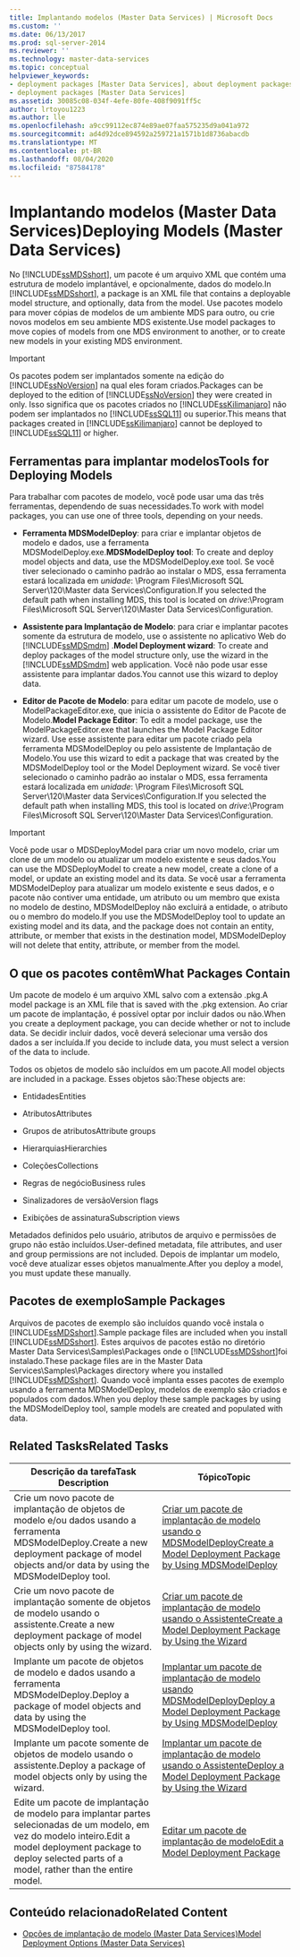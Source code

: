 ```yaml
---
title: Implantando modelos (Master Data Services) | Microsoft Docs
ms.custom: ''
ms.date: 06/13/2017
ms.prod: sql-server-2014
ms.reviewer: ''
ms.technology: master-data-services
ms.topic: conceptual
helpviewer_keywords:
- deployment packages [Master Data Services], about deployment packages
- deployment packages [Master Data Services]
ms.assetid: 30085c08-034f-4efe-80fe-408f9091ff5c
author: lrtoyou1223
ms.author: lle
ms.openlocfilehash: a9cc99112ec874e89ae07faa575235d9a041a972
ms.sourcegitcommit: ad4d92dce894592a259721a1571b1d8736abacdb
ms.translationtype: MT
ms.contentlocale: pt-BR
ms.lasthandoff: 08/04/2020
ms.locfileid: "87584178"
---
```

# <a name="deploying-models-master-data-services"></a><span data-ttu-id="619d8-102">Implantando modelos (Master Data Services)</span><span class="sxs-lookup"><span data-stu-id="619d8-102">Deploying Models (Master Data Services)</span></span>
  <span data-ttu-id="619d8-103">No [!INCLUDE[ssMDSshort](../includes/ssmdsshort-md.md)], um pacote é um arquivo XML que contém uma estrutura de modelo implantável, e opcionalmente, dados do modelo.</span><span class="sxs-lookup"><span data-stu-id="619d8-103">In [!INCLUDE[ssMDSshort](../includes/ssmdsshort-md.md)], a package is an XML file that contains a deployable model structure, and optionally, data from the model.</span></span> <span data-ttu-id="619d8-104">Use pacotes modelo para mover cópias de modelos de um ambiente MDS para outro, ou crie novos modelos em seu ambiente MDS existente.</span><span class="sxs-lookup"><span data-stu-id="619d8-104">Use model packages to move copies of models from one MDS environment to another, or to create new models in your existing MDS environment.</span></span>  
  
> [!IMPORTANT]  
>  <span data-ttu-id="619d8-105">Os pacotes podem ser implantados somente na edição do [!INCLUDE[ssNoVersion](../includes/ssnoversion-md.md)] na qual eles foram criados.</span><span class="sxs-lookup"><span data-stu-id="619d8-105">Packages can be deployed to the edition of [!INCLUDE[ssNoVersion](../includes/ssnoversion-md.md)] they were created in only.</span></span> <span data-ttu-id="619d8-106">Isso significa que os pacotes criados no [!INCLUDE[ssKilimanjaro](../includes/sskilimanjaro-md.md)] não podem ser implantados no [!INCLUDE[ssSQL11](../includes/sssql11-md.md)] ou superior.</span><span class="sxs-lookup"><span data-stu-id="619d8-106">This means that packages created in [!INCLUDE[ssKilimanjaro](../includes/sskilimanjaro-md.md)] cannot be deployed to [!INCLUDE[ssSQL11](../includes/sssql11-md.md)] or higher.</span></span>  
  
## <a name="tools-for-deploying-models"></a><span data-ttu-id="619d8-107">Ferramentas para implantar modelos</span><span class="sxs-lookup"><span data-stu-id="619d8-107">Tools for Deploying Models</span></span>  
 <span data-ttu-id="619d8-108">Para trabalhar com pacotes de modelo, você pode usar uma das três ferramentas, dependendo de suas necessidades.</span><span class="sxs-lookup"><span data-stu-id="619d8-108">To work with model packages, you can use one of three tools, depending on your needs.</span></span>  
  
-   <span data-ttu-id="619d8-109">**Ferramenta MDSModelDeploy**: para criar e implantar objetos de modelo e dados, use a ferramenta MDSModelDeploy.exe.</span><span class="sxs-lookup"><span data-stu-id="619d8-109">**MDSModelDeploy tool**: To create and deploy model objects and data, use the MDSModelDeploy.exe tool.</span></span> <span data-ttu-id="619d8-110">Se você tiver selecionado o caminho padrão ao instalar o MDS, essa ferramenta estará localizada em *unidade*: \Program Files\Microsoft SQL Server\120\Master data Services\Configuration.</span><span class="sxs-lookup"><span data-stu-id="619d8-110">If you selected the default path when installing MDS, this tool is located on *drive*:\Program Files\Microsoft SQL Server\120\Master Data Services\Configuration.</span></span>  
  
-   <span data-ttu-id="619d8-111">**Assistente para Implantação de Modelo**: para criar e implantar pacotes somente da estrutura de modelo, use o assistente no aplicativo Web do [!INCLUDE[ssMDSmdm](../includes/ssmdsmdm-md.md)] .</span><span class="sxs-lookup"><span data-stu-id="619d8-111">**Model Deployment wizard**: To create and deploy packages of the model structure only, use the wizard in the [!INCLUDE[ssMDSmdm](../includes/ssmdsmdm-md.md)] web application.</span></span> <span data-ttu-id="619d8-112">Você não pode usar esse assistente para implantar dados.</span><span class="sxs-lookup"><span data-stu-id="619d8-112">You cannot use this wizard to deploy data.</span></span>  
  
-   <span data-ttu-id="619d8-113">**Editor de Pacote de Modelo**: para editar um pacote de modelo, use o ModelPackageEditor.exe, que inicia o assistente do Editor de Pacote de Modelo.</span><span class="sxs-lookup"><span data-stu-id="619d8-113">**Model Package Editor**: To edit a model package, use the ModelPackageEditor.exe that launches the Model Package Editor wizard.</span></span> <span data-ttu-id="619d8-114">Use esse assistente para editar um pacote criado pela ferramenta MDSModelDeploy ou pelo assistente de Implantação de Modelo.</span><span class="sxs-lookup"><span data-stu-id="619d8-114">You use this wizard to edit a package that was created by the MDSModelDeploy tool or the Model Deployment wizard.</span></span> <span data-ttu-id="619d8-115">Se você tiver selecionado o caminho padrão ao instalar o MDS, essa ferramenta estará localizada em *unidade*: \Program Files\Microsoft SQL Server\120\Master data Services\Configuration.</span><span class="sxs-lookup"><span data-stu-id="619d8-115">If you selected the default path when installing MDS, this tool is located on *drive*:\Program Files\Microsoft SQL Server\120\Master Data Services\Configuration.</span></span>  
  
> [!IMPORTANT]  
>  <span data-ttu-id="619d8-116">Você pode usar o MDSDeployModel para criar um novo modelo, criar um clone de um modelo ou atualizar um modelo existente e seus dados.</span><span class="sxs-lookup"><span data-stu-id="619d8-116">You can use the MDSDeployModel to create a new model, create a clone of a model, or update an existing model and its data.</span></span> <span data-ttu-id="619d8-117">Se você usar a ferramenta MDSModelDeploy para atualizar um modelo existente e seus dados, e o pacote não contiver uma entidade, um atributo ou um membro que exista no modelo de destino, MDSModelDeploy não excluirá a entidade, o atributo ou o membro do modelo.</span><span class="sxs-lookup"><span data-stu-id="619d8-117">If you use the MDSModelDeploy tool to update an existing model and its data, and the package does not contain an entity, attribute, or member that exists in the destination model, MDSModelDeploy will not delete that entity, attribute, or member from the model.</span></span>  
  
## <a name="what-packages-contain"></a><span data-ttu-id="619d8-118">O que os pacotes contêm</span><span class="sxs-lookup"><span data-stu-id="619d8-118">What Packages Contain</span></span>  
 <span data-ttu-id="619d8-119">Um pacote de modelo é um arquivo XML salvo com a extensão .pkg.</span><span class="sxs-lookup"><span data-stu-id="619d8-119">A model package is an XML file that is saved with the .pkg extension.</span></span> <span data-ttu-id="619d8-120">Ao criar um pacote de implantação, é possível optar por incluir dados ou não.</span><span class="sxs-lookup"><span data-stu-id="619d8-120">When you create a deployment package, you can decide whether or not to include data.</span></span> <span data-ttu-id="619d8-121">Se decidir incluir dados, você deverá selecionar uma versão dos dados a ser incluída.</span><span class="sxs-lookup"><span data-stu-id="619d8-121">If you decide to include data, you must select a version of the data to include.</span></span>  
  
 <span data-ttu-id="619d8-122">Todos os objetos de modelo são incluídos em um pacote.</span><span class="sxs-lookup"><span data-stu-id="619d8-122">All model objects are included in a package.</span></span> <span data-ttu-id="619d8-123">Esses objetos são:</span><span class="sxs-lookup"><span data-stu-id="619d8-123">These objects are:</span></span>  
  
-   <span data-ttu-id="619d8-124">Entidades</span><span class="sxs-lookup"><span data-stu-id="619d8-124">Entities</span></span>  
  
-   <span data-ttu-id="619d8-125">Atributos</span><span class="sxs-lookup"><span data-stu-id="619d8-125">Attributes</span></span>  
  
-   <span data-ttu-id="619d8-126">Grupos de atributos</span><span class="sxs-lookup"><span data-stu-id="619d8-126">Attribute groups</span></span>  
  
-   <span data-ttu-id="619d8-127">Hierarquias</span><span class="sxs-lookup"><span data-stu-id="619d8-127">Hierarchies</span></span>  
  
-   <span data-ttu-id="619d8-128">Coleções</span><span class="sxs-lookup"><span data-stu-id="619d8-128">Collections</span></span>  
  
-   <span data-ttu-id="619d8-129">Regras de negócio</span><span class="sxs-lookup"><span data-stu-id="619d8-129">Business rules</span></span>  
  
-   <span data-ttu-id="619d8-130">Sinalizadores de versão</span><span class="sxs-lookup"><span data-stu-id="619d8-130">Version flags</span></span>  
  
-   <span data-ttu-id="619d8-131">Exibições de assinatura</span><span class="sxs-lookup"><span data-stu-id="619d8-131">Subscription views</span></span>  
  
 <span data-ttu-id="619d8-132">Metadados definidos pelo usuário, atributos de arquivo e permissões de grupo não estão incluídos.</span><span class="sxs-lookup"><span data-stu-id="619d8-132">User-defined metadata, file attributes, and user and group permissions are not included.</span></span> <span data-ttu-id="619d8-133">Depois de implantar um modelo, você deve atualizar esses objetos manualmente.</span><span class="sxs-lookup"><span data-stu-id="619d8-133">After you deploy a model, you must update these manually.</span></span>  
  
## <a name="sample-packages"></a><span data-ttu-id="619d8-134">Pacotes de exemplo</span><span class="sxs-lookup"><span data-stu-id="619d8-134">Sample Packages</span></span>  
 <span data-ttu-id="619d8-135">Arquivos de pacotes de exemplo são incluídos quando você instala o [!INCLUDE[ssMDSshort](../includes/ssmdsshort-md.md)].</span><span class="sxs-lookup"><span data-stu-id="619d8-135">Sample package files are included when you install [!INCLUDE[ssMDSshort](../includes/ssmdsshort-md.md)].</span></span> <span data-ttu-id="619d8-136">Estes arquivos de pacotes estão no diretório Master Data Services\Samples\Packages onde o [!INCLUDE[ssMDSshort](../includes/ssmdsshort-md.md)]foi instalado.</span><span class="sxs-lookup"><span data-stu-id="619d8-136">These package files are in the Master Data Services\Samples\Packages directory where you installed [!INCLUDE[ssMDSshort](../includes/ssmdsshort-md.md)].</span></span> <span data-ttu-id="619d8-137">Quando você implanta esses pacotes de exemplo usando a ferramenta MDSModelDeploy, modelos de exemplo são criados e populados com dados.</span><span class="sxs-lookup"><span data-stu-id="619d8-137">When you deploy these sample packages by using the MDSModelDeploy tool, sample models are created and populated with data.</span></span>  
  
## <a name="related-tasks"></a><span data-ttu-id="619d8-138">Related Tasks</span><span class="sxs-lookup"><span data-stu-id="619d8-138">Related Tasks</span></span>  
  
|<span data-ttu-id="619d8-139">Descrição da tarefa</span><span class="sxs-lookup"><span data-stu-id="619d8-139">Task Description</span></span>|<span data-ttu-id="619d8-140">Tópico</span><span class="sxs-lookup"><span data-stu-id="619d8-140">Topic</span></span>|  
|----------------------|-----------|  
|<span data-ttu-id="619d8-141">Crie um novo pacote de implantação de objetos de modelo e/ou dados usando a ferramenta MDSModelDeploy.</span><span class="sxs-lookup"><span data-stu-id="619d8-141">Create a new deployment package of model objects and/or data by using the MDSModelDeploy tool.</span></span>|[<span data-ttu-id="619d8-142">Criar um pacote de implantação de modelo usando o MDSModelDeploy</span><span class="sxs-lookup"><span data-stu-id="619d8-142">Create a Model Deployment Package by Using MDSModelDeploy</span></span>](../../2014/master-data-services/create-a-model-deployment-package-by-using-mdsmodeldeploy.md)|  
|<span data-ttu-id="619d8-143">Crie um novo pacote de implantação somente de objetos de modelo usando o assistente.</span><span class="sxs-lookup"><span data-stu-id="619d8-143">Create a new deployment package of model objects only by using the wizard.</span></span>|[<span data-ttu-id="619d8-144">Criar um pacote de implantação de modelo usando o Assistente</span><span class="sxs-lookup"><span data-stu-id="619d8-144">Create a Model Deployment Package by Using the Wizard</span></span>](../../2014/master-data-services/create-a-model-deployment-package-by-using-the-wizard.md)|  
|<span data-ttu-id="619d8-145">Implante um pacote de objetos de modelo e dados usando a ferramenta MDSModelDeploy.</span><span class="sxs-lookup"><span data-stu-id="619d8-145">Deploy a package of model objects and data by using the MDSModelDeploy tool.</span></span>|[<span data-ttu-id="619d8-146">Implantar um pacote de implantação de modelo usando MDSModelDeploy</span><span class="sxs-lookup"><span data-stu-id="619d8-146">Deploy a Model Deployment Package by Using MDSModelDeploy</span></span>](../../2014/master-data-services/deploy-a-model-deployment-package-by-using-mdsmodeldeploy.md)|  
|<span data-ttu-id="619d8-147">Implante um pacote somente de objetos de modelo usando o assistente.</span><span class="sxs-lookup"><span data-stu-id="619d8-147">Deploy a package of model objects only by using the wizard.</span></span>|[<span data-ttu-id="619d8-148">Implantar um pacote de implantação de modelo usando o Assistente</span><span class="sxs-lookup"><span data-stu-id="619d8-148">Deploy a Model Deployment Package by Using the Wizard</span></span>](../../2014/master-data-services/deploy-a-model-deployment-package-by-using-the-wizard.md)|  
|<span data-ttu-id="619d8-149">Edite um pacote de implantação de modelo para implantar partes selecionadas de um modelo, em vez do modelo inteiro.</span><span class="sxs-lookup"><span data-stu-id="619d8-149">Edit a model deployment package to deploy selected parts of a model, rather than the entire model.</span></span>|[<span data-ttu-id="619d8-150">Editar um pacote de implantação de modelo</span><span class="sxs-lookup"><span data-stu-id="619d8-150">Edit a Model Deployment Package</span></span>](../../2014/master-data-services/edit-a-model-deployment-package.md)|  
  
## <a name="related-content"></a><span data-ttu-id="619d8-151">Conteúdo relacionado</span><span class="sxs-lookup"><span data-stu-id="619d8-151">Related Content</span></span>  
  
-   [<span data-ttu-id="619d8-152">Opções de implantação de modelo &#40;Master Data Services&#41;</span><span class="sxs-lookup"><span data-stu-id="619d8-152">Model Deployment Options &#40;Master Data Services&#41;</span></span>](model-deployment-options-master-data-services.md)  
  
  
